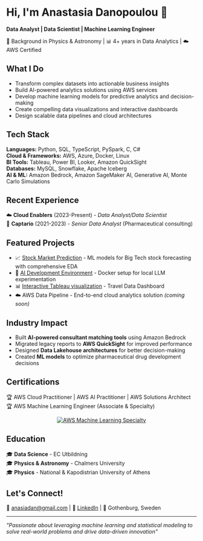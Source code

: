 # Hi, I'm Anastasia Danopoulou 👋

**Data Analyst | Data Scientist | Machine Learning Engineer**

🔬 Background in Physics & Astronomy | 📊 4+ years in Data Analytics | ☁️ AWS Certified

## What I Do
- Transform complex datasets into actionable business insights
- Build AI-powered analytics solutions using AWS services
- Develop machine learning models for predictive analytics and decision-making
- Create compelling data visualizations and interactive dashboards
- Design scalable data pipelines and cloud architectures

## Tech Stack
**Languages:** Python, SQL, TypeScript, PySpark, C, C#  
**Cloud & Frameworks:** AWS, Azure, Docker, Linux  
**BI Tools:** Tableau, Power BI, Looker, Amazon QuickSight  
**Databases:** MySQL, Snowflake, Apache Iceberg  
**AI & ML:** Amazon Bedrock, Amazon SageMaker AI, Generative AI, Monte Carlo Simulations  

## Recent Experience
☁️ **Cloud Enablers** (2023-Present) - *Data Analyst/Data Scientist*  
🧬 **Captario** (2021-2023) - *Senior Data Analyst* (Pharmaceutical consulting)  

## Featured Projects
- 📈 [Stock Market Prediction](https://github.com/anasiadan/Stock-Market-Prediction-Project) - ML models for Big Tech stock forecasting with comprehensive EDA
- 🤖 [AI Development Environment](https://github.com/anasiadan/ollama-jupyter-devcontainer) - Docker setup for local LLM experimentation
- 📊 [Interactive Tableau visualization](https://github.com/anasiadan/travel-analytics-tableau-dashboard) - Travel Data Dashboard
- ☁️ AWS Data Pipeline - End-to-end cloud analytics solution *(coming soon)*

## Industry Impact
- Built **AI-powered consultant matching tools** using Amazon Bedrock
- Migrated legacy reports to **AWS QuickSight** for improved performance
- Designed **Data Lakehouse architectures** for better decision-making
- Created **ML models** to optimize pharmaceutical drug development decisions

## Certifications
🏆 AWS Cloud Practitioner | AWS AI Practitioner | AWS Solutions Architect  
🏆 AWS Machine Learning Engineer (Associate & Specialty)

<div align="center">
  
[![AWS Machine Learning Specialty](https://images.credly.com/size/340x340/images/778bde6c-ad1c-4312-ac33-2fa40d50a147/image.png)]((https://www.credly.com/badges/a418772f-5cd4-4560-8f9a-0481bef1c772/public_url))

</div>

## Education
🎓 **Data Science** - EC Utbildning  
🎓 **Physics & Astronomy** - Chalmers University  
🎓 **Physics** - National & Kapodistrian University of Athens 

## Let's Connect!
📧 [anasiadan@gmail.com](mailto:anasiadan@gmail.com) | 💼 [LinkedIn](https://linkedin.com/in/a-danopoulou) | 📍 Gothenburg, Sweden

---
*"Passionate about leveraging machine learning and statistical modeling to solve real-world problems and drive data-driven innovation"*
